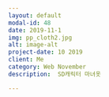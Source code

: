 ```yaml
---
layout: default
modal-id: 48
date: 2019-11-1
img: pp_cloth2.jpg
alt: image-alt
project-date: 10 2019
client: Me
category: Web November
description:  SD캐릭터 마녀옷

---
```


